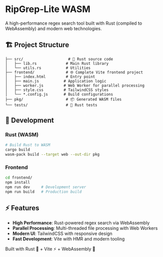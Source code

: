# RipGrep-Lite WASM

A high-performance regex search tool built with Rust (compiled to WebAssembly) and modern web technologies.

## 🏗️ Project Structure

```
├── src/                    # 🦀 Rust source code  
│   ├── lib.rs             # Main Rust library
│   └── utils.rs           # Utilities
├── frontend/              # 🌐 Complete Vite frontend project
│   ├── index.html         # Entry point
│   ├── main.js           # Application logic  
│   ├── worker.js         # Web Worker for parallel processing
│   ├── style.css         # TailwindCSS styles
│   └── *.config.js       # Build configurations
├── pkg/                   # 📦 Generated WASM files
└── tests/                 # 🧪 Rust tests
```

## 🚀 Development

### Rust (WASM)
```bash
# Build Rust to WASM
cargo build
wasm-pack build --target web --out-dir pkg
```

### Frontend
```bash
cd frontend/
npm install
npm run dev     # Development server
npm run build   # Production build
```

## ⚡ Features

- **High Performance**: Rust-powered regex search via WebAssembly
- **Parallel Processing**: Multi-threaded file processing with Web Workers  
- **Modern UI**: TailwindCSS with responsive design
- **Fast Development**: Vite with HMR and modern tooling

Built with Rust 🦀 + Vite ⚡ + WebAssembly 🚀
